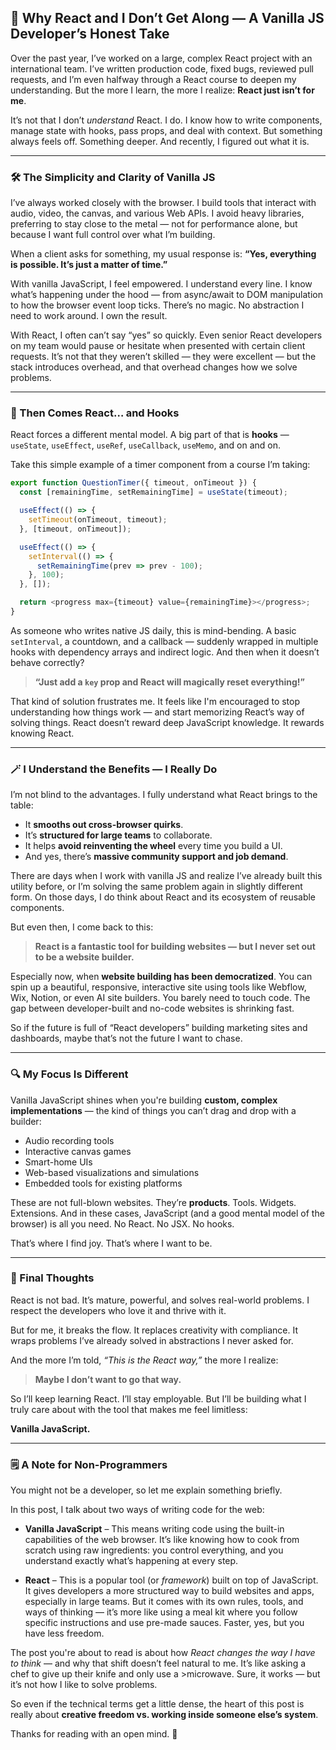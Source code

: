 ## 🧠 Why React and I Don’t Get Along — A Vanilla JS Developer’s Honest Take

Over the past year, I’ve worked on a large, complex React project with an international team. I’ve written production code, fixed bugs, reviewed pull requests, and I’m even halfway through a React course to deepen my understanding. But the more I learn, the more I realize: **React just isn’t for me**.

It’s not that I don’t *understand* React. I do. I know how to write components, manage state with hooks, pass props, and deal with context. But something always feels off. Something deeper. And recently, I figured out what it is.

---

### 🛠️ The Simplicity and Clarity of Vanilla JS

I’ve always worked closely with the browser. I build tools that interact with audio, video, the canvas, and various Web APIs. I avoid heavy libraries, preferring to stay close to the metal — not for performance alone, but because I want full control over what I’m building.

When a client asks for something, my usual response is:
**“Yes, everything is possible. It’s just a matter of time.”**

With vanilla JavaScript, I feel empowered. I understand every line. I know what’s happening under the hood — from async/await to DOM manipulation to how the browser event loop ticks. There’s no magic. No abstraction I need to work around. I own the result.

With React, I often can’t say “yes” so quickly. Even senior React developers on my team would pause or hesitate when presented with certain client requests. It’s not that they weren’t skilled — they were excellent — but the stack introduces overhead, and that overhead changes how we solve problems.

---

### 🔁 Then Comes React… and Hooks

React forces a different mental model. A big part of that is **hooks** — `useState`, `useEffect`, `useRef`, `useCallback`, `useMemo`, and on and on.

Take this simple example of a timer component from a course I’m taking:

```js
export function QuestionTimer({ timeout, onTimeout }) {
  const [remainingTime, setRemainingTime] = useState(timeout);

  useEffect(() => {
    setTimeout(onTimeout, timeout);
  }, [timeout, onTimeout]);

  useEffect(() => {
    setInterval(() => {
      setRemainingTime(prev => prev - 100);
    }, 100);
  }, []);

  return <progress max={timeout} value={remainingTime}></progress>;
}
```

As someone who writes native JS daily, this is mind-bending. A basic `setInterval`, a countdown, and a callback — suddenly wrapped in multiple hooks with dependency arrays and indirect logic. And then when it doesn’t behave correctly?

> **“Just add a `key` prop and React will magically reset everything!”**

That kind of solution frustrates me. It feels like I'm encouraged to stop understanding how things work — and start memorizing React’s way of solving things. React doesn’t reward deep JavaScript knowledge. It rewards knowing React.

---

### 🪄 I Understand the Benefits — I Really Do

I’m not blind to the advantages. I fully understand what React brings to the table:

* It **smooths out cross-browser quirks**.
* It’s **structured for large teams** to collaborate.
* It helps **avoid reinventing the wheel** every time you build a UI.
* And yes, there’s **massive community support and job demand**.

There are days when I work with vanilla JS and realize I’ve already built this utility before, or I’m solving the same problem again in slightly different form. On those days, I do think about React and its ecosystem of reusable components.

But even then, I come back to this:

> **React is a fantastic tool for building websites — but I never set out to be a website builder.**

Especially now, when **website building has been democratized**. You can spin up a beautiful, responsive, interactive site using tools like Webflow, Wix, Notion, or even AI site builders. You barely need to touch code. The gap between developer-built and no-code websites is shrinking fast.

So if the future is full of “React developers” building marketing sites and dashboards, maybe that’s not the future I want to chase.

---

### 🔍 My Focus Is Different

Vanilla JavaScript shines when you're building **custom, complex implementations** — the kind of things you can’t drag and drop with a builder:

* Audio recording tools
* Interactive canvas games
* Smart-home UIs
* Web-based visualizations and simulations
* Embedded tools for existing platforms

These are not full-blown websites. They’re **products**. Tools. Widgets. Extensions. And in these cases, JavaScript (and a good mental model of the browser) is all you need. No React. No JSX. No hooks.

That’s where I find joy. That’s where I want to be.

---

### 🙌 Final Thoughts

React is not bad. It’s mature, powerful, and solves real-world problems. I respect the developers who love it and thrive with it.

But for me, it breaks the flow. It replaces creativity with compliance. It wraps problems I’ve already solved in abstractions I never asked for.

And the more I’m told, *“This is the React way,”* the more I realize:

> **Maybe I don’t want to go that way.**

So I’ll keep learning React. I’ll stay employable. But I’ll be building what I truly care about with the tool that makes me feel limitless:

**Vanilla JavaScript.**

---

### 🗒️ A Note for Non-Programmers

You might not be a developer, so let me explain something briefly.

In this post, I talk about two ways of writing code for the web:

* **Vanilla JavaScript** – This means writing code using the built-in capabilities of the web browser. It’s like knowing how to cook from scratch using raw ingredients: you control everything, and you understand exactly what’s happening at every step.

* **React** – This is a popular tool (or *framework*) built on top of JavaScript. It gives developers a more structured way to build websites and apps, especially in large teams. But it comes with its own rules, tools, and ways of thinking — it’s more like using a meal kit where you follow specific instructions and use pre-made sauces. Faster, yes, but you have less freedom.

The post you're about to read is about how *React changes the way I have to think* — and why that shift doesn’t feel natural to me. It’s like asking a chef to give up their knife and only use a >microwave. Sure, it works — but it’s not how I like to solve problems.

So even if the technical terms get a little dense, the heart of this post is really about **creative freedom vs. working inside someone else’s system**.

Thanks for reading with an open mind. 🙂

